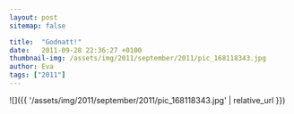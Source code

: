 ```yaml
---
layout: post
sitemap: false

title:  "Godnatt!"
date:   2011-09-28 22:36:27 +0100
thumbnail-img: /assets/img/2011/september/2011/pic_168118343.jpg
author: Eva
tags: ["2011"]
---
```




![]({{ '/assets/img/2011/september/2011/pic_168118343.jpg'  | relative_url }})

